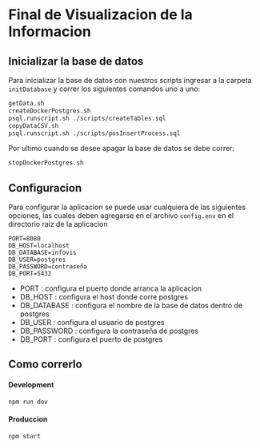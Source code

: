 # Final de Visualizacion de la Informacion

## Inicializar la base de datos
Para inicializar la base de datos con nuestros scripts ingresar a la carpeta `initDatabase` y correr los siguientes comandos uno a uno:
```bash
getData.sh
createDockerPostgres.sh
psql.runscript.sh ./scripts/createTables.sql
copyDataCSV.sh
psql.runscript.sh ./scripts/posInsertProcess.sql
```

Por ultimo cuando se desee apagar la base de datos se debe correr:
```bash
stopDockerPostgres.sh
```

## Configuracion
Para configurar la aplicacion se puede usar cualquiera de las siguientes opciones, las cuales deben agregarse en el archivo `config.env` en el directorio raiz de la aplicacion
```
PORT=8080
DB_HOST=localhost
DB_DATABASE=infovis
DB_USER=postgres
DB_PASSWORD=contraseña
DB_PORT=5432
```
- PORT : configura el puerto donde arranca la aplicacion
- DB_HOST : configura el host donde corre postgres
- DB_DATABASE : configura el nombre de la base de datos dentro de postgres
- DB_USER : configura el usuario de postgres
- DB_PASSWORD : configura la contraseña de postgres
- DB_PORT : configura el puerto de postgres

## Como correrlo

#### Development
```
npm run dev
```
#### Produccion
```
npm start
```